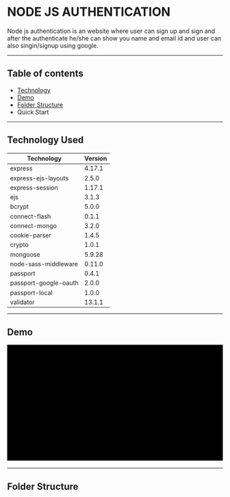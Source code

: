# NODE JS AUTHENTICATION

Node js authentication is an website where user can sign up and sign and after the authenticate he/she can show you name and email id and user can also singin/signup using google.

---

## Table of contents

- [Technology](#Technology-Used)
- [Demo](#Demo)
- [Folder Structure](#Folder-Structure)
- Quick Start

---

## Technology Used

| Technology            | Version |
| --------------------- | ------- |
| express               | 4.17.1  |
| express-ejs-layouts   | 2.5.0   |
| express-session       | 1.17.1  |
| ejs                   | 3.1.3   |
| bcrypt                | 5.0.0   |
| connect-flash         | 0.1.1   |
| connect-mongo         | 3.2.0   |
| cookie-parser         | 1.4.5   |
| crypto                | 1.0.1   |
| mongoose              | 5.9.28  |
| node-sass-middleware  | 0.11.0  |
| passport              | 0.4.1   |
| passport-google-oauth | 2.0.0   |
| passport-local        | 1.0.0   |
| validator             | 13.1.1  |

---

## Demo

![demo](./assets/gif/demo.gif)

---

## Folder Structure
